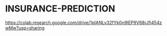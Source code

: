 # INSURANCE-PREDICTION

https://colab.research.google.com/drive/1pIANLv32fYk0n9lEP9V68rJfi454zwMw?usp=sharing
